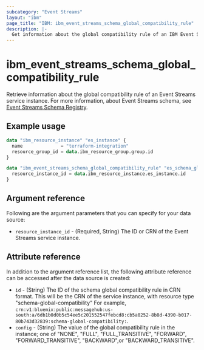 ```yaml
---
subcategory: "Event Streams"
layout: "ibm"
page_title: "IBM: ibm_event_streams_schema_global_compatibility_rule"
description: |-
  Get information about the global compatibility rule of an IBM Event Streams service instance.
---
```


# ibm_event_streams_schema_global_compatibility_rule

Retrieve information about the global compatibility rule of an Event Streams service instance. For more information, about Event Streams schema, see [Event Streams Schema Registry](https://cloud.ibm.com/docs/EventStreams?topic=EventStreams-ES_schema_registry).

## Example usage

```terraform
data "ibm_resource_instance" "es_instance" {
  name              = "terraform-integration"
  resource_group_id = data.ibm_resource_group.group.id
}

data "ibm_event_streams_schema_global_compatibility_rule" "es_schema_global_rule" {
  resource_instance_id = data.ibm_resource_instance.es_instance.id
}
```

## Argument reference
Following are the argument parameters that you can specify for your data source:

- `resource_instance_id` - (Required, String) The ID or CRN of the Event Streams service instance.

## Attribute reference

In addition to the argument reference list, the following attribute reference can be accessed after the data source is created:

- `id` - (String) The ID of the schema global compatibility rule in CRN format. This will be the CRN of the service instance, with resource type "schema-global-compatibility" For example, `crn:v1:bluemix:public:messagehub:us-south:a/6db1b0d0b5c54ee5c201552547febcd8:cb5a0252-8b8d-4390-b017-80b743d32839:schema-global-compatibility:`.
- `config` - (String) The value of the global compatibility rule in the instance; one of "NONE", "FULL", "FULL_TRANSITIVE", "FORWARD", "FORWARD_TRANSITIVE", "BACKWARD",or  "BACKWARD_TRANSITIVE".

